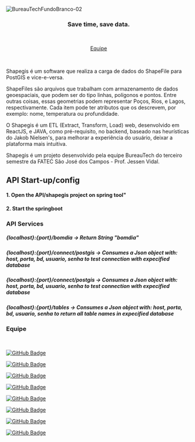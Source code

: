 ![BureauTechFundoBranco-02](https://user-images.githubusercontent.com/56437644/93030422-5d590b80-f5f9-11ea-98ae-6d6711ff9222.png)

<h3 align="center"> 
Save time, save data. </h3> <br>

 <p align="center">
  <a href="#Equipe">Equipe</a>
 </p> 
 <br>

 
 
Shapegis é um software que realiza a carga de dados do ShapeFile para PostGIS e vice-e-versa.  

ShapeFiles são arquivos que trabalham com armazenamento de dados geoespaciais, que podem ser do tipo linhas, polígonos e pontos. Entre outras coisas, essas geometrias podem representar Poços, Rios, e Lagos, respectivamente. Cada item pode ter atributos que os descrevem, por exemplo: nome, temperatura ou profundidade.

O Shapegis é um ETL (Extract, Transform, Load) web, desenvolvido em ReactJS, e JAVA, como pré-requisito, no backend, baseado nas heurísticas do Jakob Nielsen's, para melhorar a experiência do usuário, deixar a plataforma mais intuitiva. 

Shapegis é um projeto desenvolvido pela equipe BureauTech do terceiro semestre da FATEC São José dos Campos - Prof. Jessen Vidal.

## API Start-up/config
#### 1. Open the API/shapegis project on spring tool"
#### 2. Start the springboot

### API Services
##### {localhost}:{port}/bomdia -> Return String "bomdia"
##### {localhost}:{port}/connect/postgis -> Consumes a Json object with: host, porta, bd, usuario, senha to test connection with expecified database
##### {localhost}:{port}/connect/postgis -> Consumes a Json object with: host, porta, bd, usuario, senha to test connection with expecified database
##### {localhost}:{port}/tables -> Consumes a Json object with: host, porta, bd, usuario, senha to return all table names in expecified database

### Equipe 

<br/>

[![GitHub Badge](https://img.shields.io/github/followers/anaclaragraciano?label=anaclaragraciano&style=for-the-badge&color=black&link=https://github.com/anaclaragraciano)](https://github.com/anaclaragraciano)<br/>

 [![GitHub Badge](https://img.shields.io/github/followers/bibiacoutinho?label=bibiacoutinho&style=for-the-badge&color=black&link=https://github.com/bibiacoutinho)](https://github.com/bibiacoutinho)<br/>

 [![GitHub Badge](https://img.shields.io/github/followers/charles-ramos?label=charles-ramos&style=for-the-badge&color=black&link=https://github.com/charles-ramos)](https://github.com/charles-ramos)<br/>

 [![GitHub Badge](https://img.shields.io/github/followers/danielsantosoliveira?label=danielsantosoliveira&style=for-the-badge&color=black&link=https://github.com/danielsantosoliveira)](https://github.com/danielsantosoliveira)<br/>

 [![GitHub Badge](https://img.shields.io/github/followers/fcostafelipe?label=fcostafelipe&style=for-the-badge&color=black&link=https://github.com/fcostafelipe)](https://github.com/fcostafelipe)<br/>

 [![GitHub Badge](https://img.shields.io/github/followers/QuodJP?label=QuodJP&style=for-the-badge&color=black&link=https://github.com/QuodJP)](https://github.com/QuodJP)</br>

 [![GitHub Badge](https://img.shields.io/github/followers/JVMedeiros?label=JVMedeiros&style=for-the-badge&color=black&link=https://github.com/JVMedeiros)](https://github.com/JVMedeiros)<br/>

 [![GitHub Badge](https://img.shields.io/github/followers/marcelouchoas?label=marcelouchoas&style=for-the-badge&color=black&link=https://github.com/QuodJP)](https://github.com/marcelouchoas)<br/>
